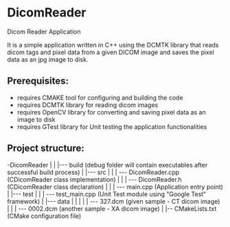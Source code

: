 # DicomReader

Dicom Reader Application

It is a simple application written in C++ using the DCMTK library that reads dicom tags and 
pixel data from a given DICOM image and saves the pixel data as an jpg image to disk.


Prerequisites: 
--------------
- requires CMAKE tool for configuring and building the code
- requires DCMTK library for reading dicom images
- requires OpenCV library for converting and saving pixel data as an image to disk
- requires GTest library for Unit testing the application functionalities

Project structure:
------------------

-DicomReader
      |
	  |
	  |--- build (debug folder will contain executables after successful build process)
	  |
	  |--- src
	  |	   |
	  |	   --- DicomReader.cpp  (CDicomReader class implementation)
	  |    |
	  |	   --- DicomReader.h    (CDicomReader class declaration)
	  |	   |
	  |	   --- main.cpp         (Application entry point)
	  |
	  |--- test
	  |    |
	  |    --- test_main.cpp  (Unit Test module using "Google Test" framework)
	  |
	  |--- data
	  |    |
	  |	   |
	  |	   --- 327.dcm  (given sample  - CT dicom image)
	  |	   |
	  |	   --- 0002.dcm (another sample - XA dicom image)
      |
      |-- CMakeLists.txt     (CMake configuration file)
      	  



 
